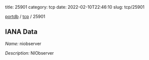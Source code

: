 title: 25901
category: tcp
date: 2022-02-10T22:46:10
slug: tcp/25901

[portdb](/) / [tcp](/category/tcp.html) / 25901


## IANA Data

_Name:_ niobserver

_Description:_ NIObserver

